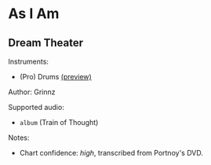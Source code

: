 # As I Am

## Dream Theater

Instruments:

  * (Pro) Drums [(preview)](http://pages.cs.wisc.edu/~tolly/customs/?title=as-i-am&artist=dream-theater)

Author: Grinnz

Supported audio:

  * `album` (Train of Thought)

Notes:

  * Chart confidence: *high*, transcribed from Portnoy's DVD.


